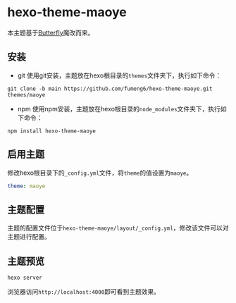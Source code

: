 # hexo-theme-maoye

本主题基于[Butterfly](https://butterfly.js.org/)魔改而来。

## 安装

- git
使用git安装，主题放在hexo根目录的`themes`文件夹下，执行如下命令：
```shell
git clone -b main https://github.com/fumeng6/hexo-theme-maoye.git themes/maoye
```
- npm
使用npm安装，主题放在hexo根目录的`node_modules`文件夹下，执行如下命令：
```shell
npm install hexo-theme-maoye
```

## 启用主题
修改hexo根目录下的`_config.yml`文件，将`theme`的值设置为`maoye`。
```yaml
theme: maoye
```

## 主题配置

主题的配置文件位于`hexo-theme-maoye/layout/_config.yml`，修改该文件可以对主题进行配置。

## 主题预览

```shell
hexo server
```

浏览器访问`http://localhost:4000`即可看到主题效果。